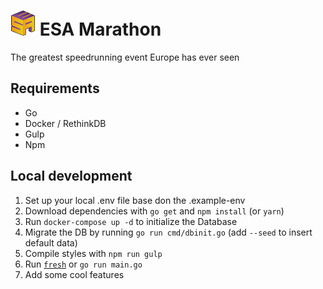 # <img src="public/assets/favicon.png" width="40"> ESA Marathon
The greatest speedrunning event Europe has ever seen

## Requirements
* Go
* Docker / RethinkDB
* Gulp
* Npm

## Local development
1. Set up your local .env file base don the .example-env
2. Download dependencies with `go get` and `npm install` (or `yarn`)
3. Run `docker-compose up -d` to initialize the Database
4. Migrate the DB by running `go run cmd/dbinit.go` (add `--seed` to insert default data)
5. Compile styles with `npm run gulp`
6. Run [`fresh`](https://github.com/pilu/fresh) or `go run main.go`
7. Add some cool features